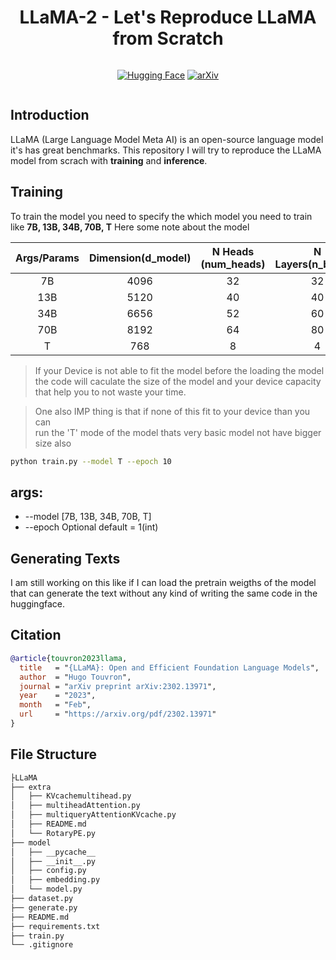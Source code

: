 <div align="center">

# LLaMA-2 - Let's Reproduce LLaMA from Scratch

<div style="display:flex; justify-content:center; gap: 20px;">

[![Hugging Face](https://img.shields.io/badge/Hugging%20Face-FFD21E?logo=huggingface&logoColor=000)](https://huggingface.co/meta-llama/Llama-2-7b-chat-hf) [![arXiv](https://img.shields.io/badge/arXiv-LLaMA-B31B1B?logo=arXiv&logoColor=white)](https://arxiv.org/abs/2302.13971)


</div>

</div>

## Introduction

LLaMA (Large Language Model Meta AI) is an open-source language model it's has great benchmarks. This repository I will try to reproduce the LLaMA model from scrach with **training** and **inference**.

## Training
To train the model you need to specify the which model you need to train like **7B, 13B, 34B, 70B, T**
Here some note about the model

| Args/Params  | Dimension(d_model) | N Heads (num_heads) | N Layers(n_blocks) | Learning Rate(lr) |
|:------------:|:------------------:|:--------------------:|:-------------------:|:-----------------:|
|     7B       |        4096        |          32          |         32          |      3.0e-4       |
|    13B     |        5120        |          40          |         40          |      3.0e-4       |
|     34B      |        6656        |          52          |         60          |      1.5e-4       |
|     70B      |        8192        |          64          |         80          |      1.5e-4       |
|      T       |         768        |           8          |          4          |       3e-4        |


> If your Device is not able to fit the model before the loading the model <br>
> the code will caculate the size of the model and your device capacity  <br>
> that help you to not waste your time.

> One also IMP thing is that if none of this fit to your device than you can <br> run the 'T' mode of the model thats very basic model not have bigger size also


```bash
python train.py --model T --epoch 10
```

## args:
- --model [7B, 13B, 34B, 70B, T]
- --epoch Optional default = 1(int)



## Generating Texts

I am still working on this like if I can load the pretrain weigths of the model that can generate the text without any kind of writing the same code in the huggingface.


## Citation

```bibtex
@article{touvron2023llama,
  title   = "{LLaMA}: Open and Efficient Foundation Language Models",
  author  = "Hugo Touvron",
  journal = "arXiv preprint arXiv:2302.13971",
  year    = "2023",
  month   = "Feb",
  url     = "https://arxiv.org/pdf/2302.13971"
}
```


## File Structure

```markdown
├LLaMA
├── extra
│   ├── KVcachemultihead.py
│   ├── multiheadAttention.py
│   ├── multiqueryAttentionKVcache.py
│   ├── README.md
│   └── RotaryPE.py
├── model
│   ├── __pycache__
│   ├── __init__.py
│   ├── config.py
│   ├── embedding.py
│   └── model.py
├── dataset.py
├── generate.py
├── README.md
├── requirements.txt
├── train.py
└── .gitignore
```
